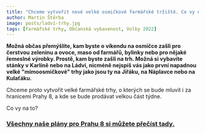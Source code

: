```yaml
---
title: "Chceme vytvořit nové velké osmičkové farmářské tržiště. Co vy na to?"
author: Martin Štěrba
image: posts/ladvi-trhy.jpg
tags: [Farmářské trhy, Občanská vybavenost, Volby 2022]
---
```


**Možná občas přemýšlíte, kam byste o víkendu na osmičce zašli pro čerstvou zeleninu a ovoce, maso od farmářů, bylinky nebo pro nějaké řemeslné výrobky. Prostě, kam byste zašli na trh. Možná si vybavíte stánky v Karlíně nebo na Ládví, nicméně nejspíš vás jako první napadnou velké "mimoosmičkové" trhy jako jsou ty na Jiřáku, na Náplavce nebo na Kulaťáku.**

Chceme proto vytvořit velké farmářské trhy, o kterých se bude mluvit i za hranicemi Prahy 8, a kde se bude prodávat velkou část týdne. 

Co vy na to?

### [Všechny naše plány pro Prahu 8 si můžete přečíst tady.](https://praha8.pirati.cz/volby/2022-komunalni.html?pohled=program)